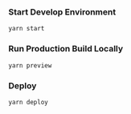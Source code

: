 ### Start Develop Environment
```
yarn start
```

### Run Production Build Locally
```
yarn preview
```

### Deploy
```
yarn deploy
```

